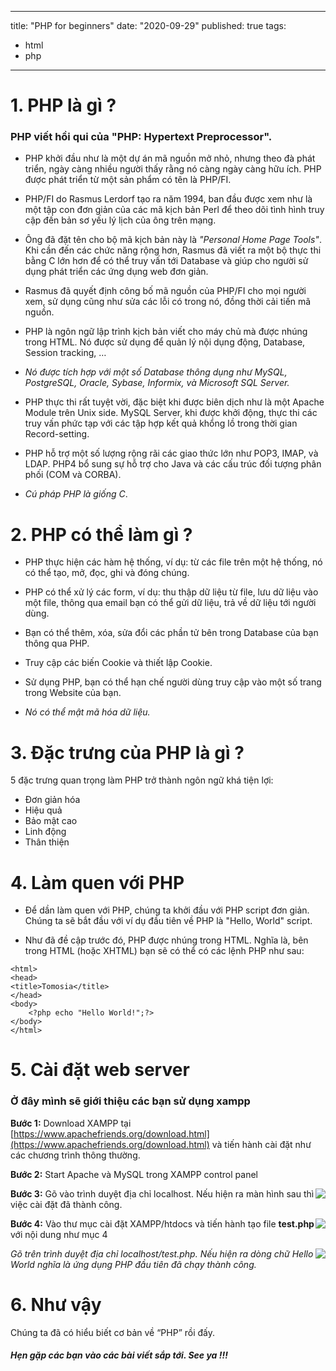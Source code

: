 

---
title: "PHP for beginners"
date: "2020-09-29"
published: true
tags:
  - html
  - php
---
# 1. PHP là gì ?

### PHP viết hồi qui của "PHP: Hypertext Preprocessor".

- PHP khởi đầu như là một dự án mã nguồn mở nhỏ, nhưng theo đà phát triển, ngày càng nhiều người thấy rằng nó càng ngày càng hữu ích. PHP được phát triển từ một sản phẩm có tên là PHP/FI. 
- PHP/FI do Rasmus Lerdorf tạo ra năm 1994, ban đầu được xem như là một tập con đơn giản của các mã kịch bản Perl để theo dõi tình hình truy cập đến bản sơ yếu lý lịch của ông trên mạng. 
- Ông đã đặt tên cho bộ mã kịch bản này là <i>"Personal Home Page Tools"</i>. Khi cần đến các chức năng rộng hơn, Rasmus đã viết ra một bộ thực thi bằng C lớn hơn để có thể truy vấn tới Database và giúp cho người sử dụng phát triển các ứng dụng web đơn giản. 
- Rasmus đã quyết định công bố mã nguồn của PHP/FI cho mọi người xem, sử dụng cũng như sửa các lỗi có trong nó, đồng thời cải tiến mã nguồn.
- PHP là ngôn ngữ lập trình kịch bản viết cho máy chủ mà được nhúng trong HTML. Nó được sử dụng để quản lý nội dụng động, Database, Session tracking, …
    
-   <i>Nó được tích hợp với một số Database thông dụng như MySQL, PostgreSQL, Oracle, Sybase, Informix, và Microsoft SQL Server.</i>
    
-   PHP thực thi rất tuyệt vời, đặc biệt khi được biên dịch như là một Apache Module trên Unix side. MySQL Server, khi được khởi động, thực thi các truy vấn phức tạp với các tập hợp kết quả khổng lồ trong thời gian Record-setting.
    
-   PHP hỗ trợ một số lượng rộng rãi các giao thức lớn như POP3, IMAP, và LDAP. PHP4 bổ sung sự hỗ trợ cho Java và các cấu trúc đối tượng phân phối (COM và CORBA).
    
-   <i>Cú pháp PHP là giống C</i>.

# 2. PHP có thể làm gì ?


-   PHP thực hiện các hàm hệ thống, ví dụ: từ các file trên một hệ thống, nó có thể tạo, mở, đọc, ghi và đóng chúng.
    
-   PHP có thể xử lý các form, ví dụ: thu thập dữ liệu từ file, lưu dữ liệu vào một file, thông qua email bạn có thể gửi dữ liệu, trả về dữ liệu tới người dùng.
    
-   Bạn có thể thêm, xóa, sửa đổi các phần tử bên trong Database của bạn thông qua PHP.
    
-   Truy cập các biến Cookie và thiết lập Cookie.
    
-   Sử dụng PHP, bạn có thể hạn chế người dùng truy cập vào một số trang trong Website của bạn.
    
-   <i>Nó có thể mật mã hóa dữ liệu.</i>


# 3. Đặc trưng của PHP là gì ?


5 đặc trưng quan trọng làm PHP trở thành ngôn ngữ khá tiện lợi:

-   Đơn giản hóa
-   Hiệu quả
-   Bảo mật cao
-   Linh động
-   Thân thiện


# 4. Làm quen với PHP


- Để dần làm quen với PHP, chúng ta khởi đầu với PHP script đơn giản. Chúng ta sẽ bắt đầu với ví dụ đầu tiên về PHP là "Hello, World" script.

- Như đã đề cập trước đó, PHP được nhúng trong HTML. Nghĩa là, bên trong HTML (hoặc XHTML) bạn sẽ có thể có các lệnh PHP như sau:
```
<html>  
<head>
<title>Tomosia</title> 
</head> 
<body> 
    <?php echo "Hello World!";?> 
</body> 
</html>
```


# 5. Cài đặt web server


### Ở đây mình sẽ giới thiệu các bạn sử dụng xampp 

**Bước 1:** Download XAMPP tại [https://www.apachefriends.org/download.html](https://www.apachefriends.org/download.html) và tiến hành cài đặt như các chương trình thông thường.

**Bước 2:** Start Apache và MySQL trong XAMPP control panel

<img align="center" src="/cai-dat-xampp.jpg" style="float:right"></img>

**Bước 3:** Gõ vào trình duyệt địa chỉ localhost. Nếu hiện ra màn hình sau thì việc cài đặt đã thành công.

<img align="center" src="/cai-dat-xampp-2.jpg" style="float:right"></img>

**Bước 4:** Vào thư mục cài đặt XAMPP/htdocs và tiến hành tạo file **test.php** với nội dung như mục 4

<img align="center" src="/cai-dat-xampp-3.jpg" style="float:right"></img>

<i>Gõ trên trình duyệt địa chỉ localhost/test.php. Nếu hiện ra dòng chữ Hello World nghĩa là ứng dụng PHP đầu tiên đã chạy thành công.</i>

# 6. Như vậy

Chúng ta đã có hiểu biết cơ bản về  “PHP” rồi đấy.

#### <i>Hẹn gặp các bạn vào các bài viết sắp tới. See ya !!!</i>

